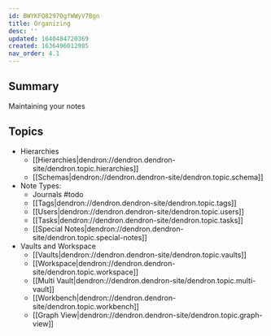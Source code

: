 ```yaml
---
id: BWYKFQ8297OgfWWyV7Bgn
title: Organizing
desc: ''
updated: 1640484720369
created: 1636496012985
nav_order: 4.1
---
```


## Summary

Maintaining your notes

## Topics
- Hierarchies
    - [[Hierarchies|dendron://dendron.dendron-site/dendron.topic.hierarchies]]
    - [[Schemas|dendron://dendron.dendron-site/dendron.topic.schema]]
- Note Types:
    - Journals #todo
    - [[Tags|dendron://dendron.dendron-site/dendron.topic.tags]] 
    - [[Users|dendron://dendron.dendron-site/dendron.topic.users]]
    - [[Tasks|dendron://dendron.dendron-site/dendron.topic.tasks]]
    - [[Special Notes|dendron://dendron.dendron-site/dendron.topic.special-notes]]
- Vaults and Workspace
    - [[Vaults|dendron://dendron.dendron-site/dendron.topic.vaults]]
    - [[Workspace|dendron://dendron.dendron-site/dendron.topic.workspace]]
    - [[Multi Vault|dendron://dendron.dendron-site/dendron.topic.multi-vault]]
    - [[Workbench|dendron://dendron.dendron-site/dendron.topic.workbench]]
    - [[Graph View|dendron://dendron.dendron-site/dendron.topic.graph-view]]
